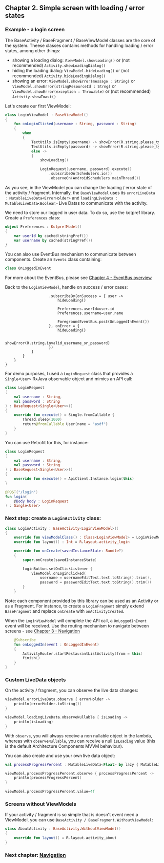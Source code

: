## Chapter 2. Simple screen with loading / error states

### Example - a login screen

The BaseActivity / BaseFragment / BaseViewModel classes are the core of the system. Theese classes contains methods for handling loading / error states, among other things:

- showing a loading dialog: ``ViewModel.showLoading()`` or (not recommended) ``Activity.showLoadingDialog()``
- hiding the loading dialog: ``ViewModel.hideLoading()`` or (not recommended) ``Activity.hideLoadingDialog()``
- showing an error: ``ViewModel.showError(message : String)`` or ``ViewModel.showError(stringResourceId : Strng)`` or ``ViewModel.showError(exception : Throwable)`` or (not recommended) ``Activity.showToast()``

Let's create our first ViewModel:

```kotlin
class LoginViewModel : BaseViewModel()
{
    fun onLoginClicked(username : String, password : String)
    {
        when
        {
            TextUtils.isEmpty(username) -> showError(R.string.please_type_username)
            TextUtils.isEmpty(password) -> showError(R.string.please_type_password)
            else ->
            {
                showLoading()

                LoginRequest(username, password).execute()
                    .subscribeOn(Schedulers.io())
                    .observeOn(AndroidSchedulers.mainThread())
```

As you see, in the ViewModel you can change the loading / error state of the activity / fragment. Internally, the ``BaseViewModel`` uses its ``errorLiveData : MutableLiveData<ErrorHolder>`` and ``loadingLiveData : MutableLiveData<Boolean>`` Live Datas to communicate with the activity.

We need to store our logged in user data. To do so, use the kotpref library. Create a ``Preferences`` class:

```kotlin
object Preferences : KotprefModel()
{
    var userId by cached(stringPref())
    var username by cached(stringPref())
}
```

You can also use EventBus mechanism to communicate between components. Create an ``Events`` class containing:

```kotlin
class OnLoggedInEvent
```

For more about the EventBus, please see [Chapter 4 - EventBus overview](https://github.com/andob/DobDroidMVVM/blob/master/tutorial/eventbus.md)

Back to the ``LoginViewModel``, handle on success / error cases:

```
                    .subscribeBy(onSuccess = { user ->
                        hideLoading()

                        Preferences.userId=user.id
                        Preferences.username=user.name

                        ForegroundEventBus.post(OnLoggedInEvent())
                    }, onError = {
                        hideLoading()

                        showError(R.string.invalid_username_or_password)
                    })
            }
        }
    }
}
```

For demo purposes, I used a ``LoginRequest`` class that provides a ``Single<User>`` RxJava observable object and mimics an API call:

```kotlin
class LoginRequest
(
    val username : String,
    val password : String
) : BaseRequest<Single<User>>()
{
    override fun execute() = Single.fromCallable {
        Thread.sleep(1000)
        return@fromCallable User(name = "asdf")
    }
}
```

You can use Retrofit for this, for instance:

```kotlin
class LoginRequest
(
    val username : String,
    val password : String
) : BaseRequest<Single<User>>()
{
    override fun execute() = ApiClient.Instance.login(this)
}
```

```kotlin
@POST("/login")
fun login(
    @Body body : LoginRequest
) : Single<User>
``` 

### Next step: create a ``LoginActivity`` class:

```kotlin
class LoginActivity : BaseActivity<LoginViewModel>()
{
    override fun viewModelClass() : Class<LoginViewModel> = LoginViewModel::class.java
    override fun layout() : Int = R.layout.activity_login

    override fun onCreate(savedInstanceState: Bundle?)
    {
        super.onCreate(savedInstanceState)

        loginButton.setOnClickListener {
            viewModel.onLoginClicked(
                username = usernameEditText.text.toString().trim(),
                password = passwordEditText.text.toString().trim())
        }
    }
```

Note: each component provided by this library can be used as an Activity or as a Fragment. For instance, to create a ``LoginFragment`` simply extend ``BaseFragment`` and replace ``onCreate`` with ``onActivityCreated``.

When the ``LoginViewModel`` will complete the API call, a ``OnLoggedInEvent`` event will be received. Use the routing mechanism to navigate between screens - see [Chapter 3 - Navigation](https://github.com/andob/DobDroidMVVM/blob/master/tutorial/navigation.md)

```kotlin
    @Subscribe
    fun onLoggedIn(event : OnLoggedInEvent)
    {
        ActivityRouter.startRestaurantListActivity(from = this)
        finish()
    }
}
```

### Custom LiveData objects

On the activity / fragment, you can observe the live data changes:

```kotlin
viewModel.errorLiveData.observe { errorHolder ->
    println(errorHolder.toString())
}

viewModel.loadingLiveData.observeNullable { isLoading ->
    println(isLoading)
}
```

With ``observe``, you will always receive a non nullable object in the lambda, whereas with ``observeNullable``, you can receive a null ``isLoading`` value (this is the default Architecture Components MVVM behaviour).

You can also create and use your own live data object:

```kotlin
val processProgressPercent : MutableLiveData<Float> by lazy { MutableLiveData<Float>() }

viewModel.processProgressPercent.observe { processProgressPercent ->
    println(processProgressPercent)
}
        
viewModel.processProgressPercent.value=4f
```

### Screens without ViewModels

If your activity / fragment is so simple that is doesn't event need a ViewModel, you can use ``BaseActivity / BaseFragment.WithoutViewModel``:

```kotlin
class AboutActivity : BaseActivity.WithoutViewModel()
{
    override fun layout() = R.layout.activity_about
}
```

### Next chapter: [Navigation](https://github.com/andob/DobDroidMVVM/blob/master/tutorial/navigation.md)
